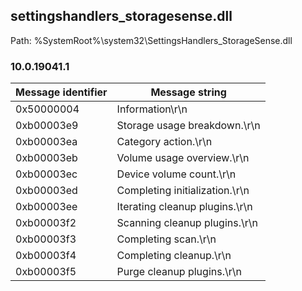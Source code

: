 ## settingshandlers_storagesense.dll

Path: %SystemRoot%\system32\SettingsHandlers_StorageSense.dll

### 10.0.19041.1

Message identifier | Message string
--- | ---
0x50000004 | Information\r\n
0xb00003e9 | Storage usage breakdown.\r\n
0xb00003ea | Category action.\r\n
0xb00003eb | Volume usage overview.\r\n
0xb00003ec | Device volume count.\r\n
0xb00003ed | Completing initialization.\r\n
0xb00003ee | Iterating cleanup plugins.\r\n
0xb00003f2 | Scanning cleanup plugins.\r\n
0xb00003f3 | Completing scan.\r\n
0xb00003f4 | Completing cleanup.\r\n
0xb00003f5 | Purge cleanup plugins.\r\n
